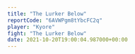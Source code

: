 ```yaml
---
title: "The Lurker Below"
reportCode: "6AVWPgm8tYbcFC2q"
player: "Kyore"
fight: "The Lurker Below"
date: 2021-10-20T19:00:04.987000+00:00
---
```

